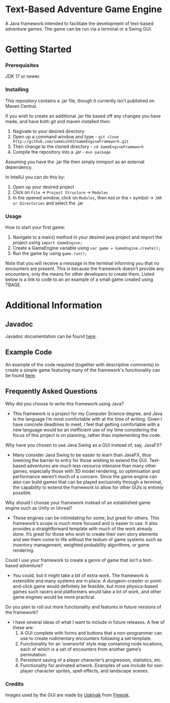 Text-Based Adventure Game Engine
============

A Java framework intended to facilitate the development of text-based adventure games. The game can be run via a terminal or a Swing GUI.

# Getting Started

### Prerequisites

JDK 17 or newer.

### Installing

This repository contains a .jar file, though it currently isn't published on Maven Central.

If you wish to create an additional .jar file based off any changes you have made, and have both git and maven installed then:
1. Nagivate to your desired directory
2. Open up a command window and type - `git clone http://github.com/sammish93/GameEngineFramework.git`
3. Then change to the cloned directory - `cd GameEngineFramework`
4. Compile the repository into a .jar - `mvn package`

Assuming you have the .jar file then simply immport as an external dependency.

In IntelliJ you can do this by:
1. Open up your desired project
2. Click on `File` -> `Project Structure` -> `Modules`
3. In the opened window, click on `Modules`, then `Add` or the `+` symbol -> `JAR or Directories` and select the .jar

### Usage

How to start your first game:
1. Navigate to a main() method in your desired java project and import the project using `import GameEngine;`
2. Create a GameEngine variable using `var game = GameEngine.create();`
3. Run the game by using `game.run();`

Note that you will receive a message in the terminal informing you that no encounters are present. This is because the framework doesn't provide any encounters, only the means for other developers to create them. Listed below is a link to code to an an example of a small game created using TBAGE.

# Additional Information

## Javadoc
Javadoc documentation can be found [here](https://htmlpreview.github.io/?https://github.com/sammish93/GameEngineFramework/blob/main/javadoc/index.html).

## Example Code
An example of the code required (together with descriptive comments) to create a simple game featuring many of the framework's functionality can be found [here](/example).

## Frequently Asked Questions

Why did you choose to write this framework using Java?
- This framework is a project for my Computer Science degree, and Java is the language I’m most comfortable with at the time of writing. Given I have concrete deadlines to meet, I feel that getting comfortable with a new language would be an inefficient use of my time considering the focus of this project is on planning, rather than implementing the code.

Why have you chosen to use Java Swing as a GUI instead of, say, JavaFX?
- Many consider Java Swing to be easier to learn than JavaFX, thus lowering the barrier to entry for those wishing to extend the GUI. Text-based adventures are much less resource intensive than many other games, especially those with 3D model rendering, so optimisation and performance weren’t much of a concern. Since the game engine can also can build games that can be played exclusively through a terminal, the capability to extend the framework to allow for other GUIs is entirely possible.

Why should I choose your framework instead of an established game engine such as Unity or Unreal?
- These engines can be intimidating for some, but great for others. This framework’s scope is much more focused and is easier to use. It also provides a straightforward template with much of the work already done. It’s great for those who wish to create their own story elements and see them come to life without the tedium of game systems such as inventory management, weighted probability algorithms, or game rendering.

Could I use your framework to create a genre of game that isn’t a text-based adventure?
- You could, but it might take a bit of extra work. The framework is extensible and many systems are in place. A dungeon-crawler or point-and-click game would definitely be feasible, but more physics-based games such racers and platformers would take a lot of work, and other game engines would be more practical.

Do you plan to roll out more functionality and features in future versions of the framework?
- I have several ideas of what I want to include in future releases. A few of these are:
  1. A GUI complete with forms and buttons that a non-programmer can use to create rudimentary encounters following a set template.
  2. Functionality for an ‘overworld’ style map containing node locations, each of which is a set of encounters from another game’s permutation.
  3. Persistent saving of a player character’s progression, statistics, etc.
  4. Functionality for animated artwork. Examples of use include for non-player character sprites, spell effects, and landscape scenes.
  
### Credits

Images used by the GUI are made by [Upklyak](https://www.freepik.com/author/upklyak) from [Freepik](https://www.freepik.com).

